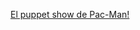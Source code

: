 ---
layout: post
wordpress_id: 49
wordpress_url: http://noesbueno.com/archives/49
date: '2006-01-02 12:07:35 -0600'
date_gmt: '2006-01-02 17:07:35 -0600'
body: |
  <p><a href="http://www.devilducky.com/media/39946/">El puppet show de Pac-Man!</a></p>
---
